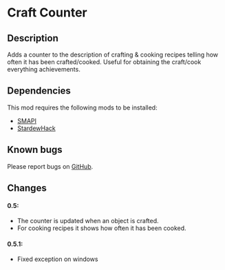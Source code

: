 # Craft Counter

## Description
Adds a counter to the description of crafting & cooking recipes telling how often it has been crafted/cooked. Useful for obtaining the craft/cook everything achievements.

## Dependencies
This mod requires the following mods to be installed:

* [SMAPI](https://www.nexusmods.com/stardewvalley/mods/2400)
* [StardewHack](https://www.nexusmods.com/stardewvalley/mods/3213)

## Known bugs
Please report bugs on [GitHub](https://github.com/bcmpinc/StardewHack/issues).

## Changes
#### 0.5:
* The counter is updated when an object is crafted.
* For cooking recipes it shows how often it has been cooked.

#### 0.5.1:
* Fixed exception on windows
